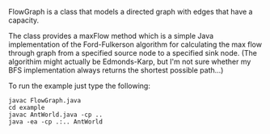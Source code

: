 FlowGraph is a class that models a directed graph with edges that have a capacity.

The class provides a maxFlow method which is a simple Java implementation of the Ford-Fulkerson algorithm for calculating the max flow through graph from a specified source node to a specified sink node. (The algorithim might actually be Edmonds-Karp, but I'm not sure whether my BFS implementation always returns the shortest possible path...)

To run the example just type the following:

    javac FlowGraph.java
    cd example   
    javac AntWorld.java -cp ..
    java -ea -cp .:.. AntWorld